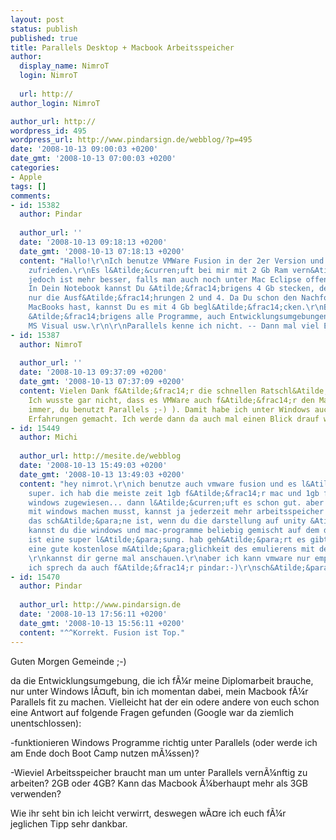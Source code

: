 ```yaml
---
layout: post
status: publish
published: true
title: Parallels Desktop + Macbook Arbeitsspeicher
author:
  display_name: NimroT
  login: NimroT
  
  url: http://
author_login: NimroT

author_url: http://
wordpress_id: 495
wordpress_url: http://www.pindarsign.de/webblog/?p=495
date: '2008-10-13 09:00:03 +0200'
date_gmt: '2008-10-13 07:00:03 +0200'
categories:
- Apple
tags: []
comments:
- id: 15382
  author: Pindar
  
  author_url: ''
  date: '2008-10-13 09:18:13 +0200'
  date_gmt: '2008-10-13 07:18:13 +0200'
  content: "Hallo!\r\nIch benutze VMWare Fusion in der 2er Version und bin damit sehr
    zufrieden.\r\nEs l&Atilde;&curren;uft bei mir mit 2 Gb Ram vern&Atilde;&frac14;nftig,
    jedoch ist mehr besser, falls man auch noch unter Mac Eclipse offen haben will.
    In Dein Notebook kannst Du &Atilde;&frac14;brigens 4 Gb stecken, denn es gibt
    nur die Ausf&Atilde;&frac14;hrungen 2 und 4. Da Du schon den Nachfolger meines
    MacBooks hast, kannst Du es mit 4 Gb begl&Atilde;&frac14;cken.\r\nBei mir funktionieren
    &Atilde;&frac14;brigens alle Programme, auch Entwicklungsumgebungen wie Eclipse,
    MS Visual usw.\r\n\r\nParallels kenne ich nicht. -- Dann mal viel Erfolg dabei!"
- id: 15387
  author: NimroT
  
  author_url: ''
  date: '2008-10-13 09:37:09 +0200'
  date_gmt: '2008-10-13 07:37:09 +0200'
  content: Vielen Dank f&Atilde;&frac14;r die schnellen Ratschl&Atilde;&curren;ge.
    Ich wusste gar nicht, dass es VMWare auch f&Atilde;&frac14;r den Mac gibt (dachte
    immer, du benutzt Parallels ;-) ). Damit habe ich unter Windows auch schon gute
    Erfahrungen gemacht. Ich werde dann da auch mal einen Blick drauf werfen.
- id: 15449
  author: Michi
  
  author_url: http://mesite.de/webblog
  date: '2008-10-13 15:49:03 +0200'
  date_gmt: '2008-10-13 13:49:03 +0200'
  content: "hey nimrot.\r\nich benutze auch vmware fusion und es l&Atilde;&curren;uft
    super. ich hab die meiste zeit 1gb f&Atilde;&frac14;r mac und 1gb f&Atilde;&frac14;r
    windows zugewiesen... dann l&Atilde;&curren;uft es schon gut. aber wenn du mehr
    mit windows machen musst, kannst ja jederzeit mehr arbeitsspeicher zuweisen. und
    das sch&Atilde;&para;ne ist, wenn du die darstellung auf unity &Atilde;&curren;nderst,
    kannst du die windows und mac-programme beliebig gemischt auf dem desktop haben...
    ist eine super l&Atilde;&para;sung. hab geh&Atilde;&para;rt es gibt auch mittlerweile
    eine gute kostenlose m&Atilde;&para;glichkeit des emulierens mit dem namen virtualbox\r\nhttp:&#47;&#47;www.virtualbox.org&#47;wiki&#47;Downloads
    \r\nkannst dir gerne mal anschauen.\r\naber ich kann vmware nur empfehlen;-)\r\ndenk
    ich sprech da auch f&Atilde;&frac14;r pindar:-)\r\nsch&Atilde;&para;ne gr&Atilde;&frac14;&Atilde;&Yuml;e,\r\nMichi"
- id: 15470
  author: Pindar
  
  author_url: http://www.pindarsign.de
  date: '2008-10-13 17:56:11 +0200'
  date_gmt: '2008-10-13 15:56:11 +0200'
  content: "^^Korrekt. Fusion ist Top."
---
```

<p>Guten Morgen Gemeinde ;-)</p>
<p>da die Entwicklungsumgebung, die ich f&Atilde;&frac14;r meine Diplomarbeit brauche, nur unter Windows l&Atilde;&curren;uft, bin ich momentan dabei, mein Macbook f&Atilde;&frac14;r Parallels fit zu machen. Vielleicht hat der ein odere andere von euch schon eine Antwort auf folgende Fragen gefunden (Google war da ziemlich unentschlossen):</p>
<p>-funktionieren Windows Programme richtig unter Parallels (oder werde ich am Ende doch Boot Camp nutzen m&Atilde;&frac14;ssen)?</p>
<p>-Wieviel Arbeitsspeicher braucht man um unter Parallels vern&Atilde;&frac14;nftig zu arbeiten? 2GB oder 4GB? Kann das Macbook &Atilde;&frac14;berhaupt mehr als 3GB verwenden?</p>
<p>Wie ihr seht bin ich leicht verwirrt, deswegen w&Atilde;&curren;re ich euch f&Atilde;&frac14;r jeglichen Tipp sehr dankbar.</p>

